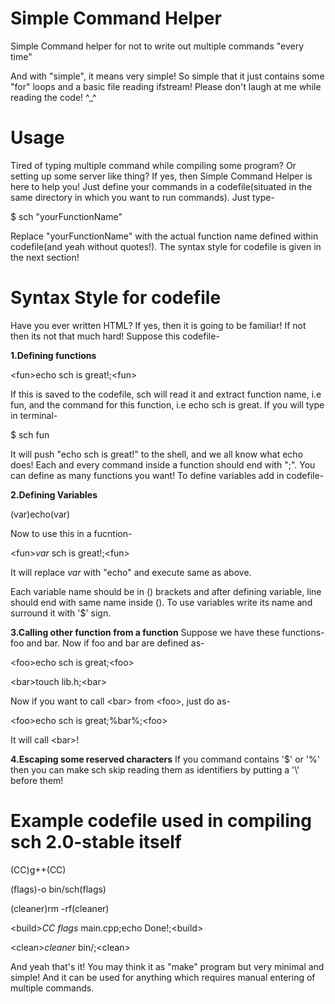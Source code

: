 # Simple Command Helper
Simple Command helper for not to write out multiple commands "every time"

And with "simple", it means very simple! So simple that it just contains some "for" loops and a basic file reading ifstream!
Please don't laugh at me while reading the code! ^_^

# Usage
Tired of typing multiple command while compiling some program? Or setting up some server like thing?
If yes, then Simple Command Helper is here to help you!
Just define your commands in a codefile(situated in the same directory in which you want to run commands).
Just type-

$ sch "yourFunctionName"


Replace "yourFunctionName" with the actual function name defined within codefile(and yeah without quotes!).
The syntax style for codefile is given in the next section!

# Syntax Style for codefile
Have you ever written HTML? If yes, then it is going to be familiar!
If not then its not that much hard!
Suppose this codefile-

**1.Defining functions**

\<fun>echo sch is great!;\<fun>
  
  
If this is saved to the codefile, sch will read it and extract function name, i.e fun, and the command for this function, i.e echo sch is great.
If you will type in terminal-

$ sch fun

It will push "echo sch is great!" to the shell, and we all know what echo does!
Each and every command inside a function should end with ";".
You can define as many functions you want!
To define variables add in codefile-

**2.Defining Variables**

(var)echo(var)


Now to use this in a fucntion-


\<fun>$var$ sch is great!;\<fun>
  
It will replace $var$ with "echo" and execute same as above.


Each variable name should be in () brackets and after defining variable, line should end with same name inside ().
To use variables write its name and surround it with '$' sign.

**3.Calling other function from a function**
Suppose we have these functions- foo and bar.
Now if foo and bar are defined as-

\<foo>echo sch is great;\<foo>

\<bar>touch lib.h;\<bar>

Now if you want to call \<bar> from \<foo>, just do as-

\<foo>echo sch is great;%bar%;\<foo>

It will call \<bar>!

**4.Escaping some reserved characters**
If you command contains '$' or '%' then you can make sch skip reading them as identifiers by putting a '\\' before them!

# Example codefile used in compiling sch 2.0-stable itself
(CC)g++(CC)

(flags)-o bin/sch(flags)

(cleaner)rm -rf(cleaner)


\<build>$CC$ $flags$ main.cpp;echo Done!;\<build>
  
  
\<clean>$cleaner$ bin/;\<clean>
  
  
And yeah that's it! You may think it as "make" program but very minimal and simple!
And it can be used for anything which requires manual entering of multiple commands.
